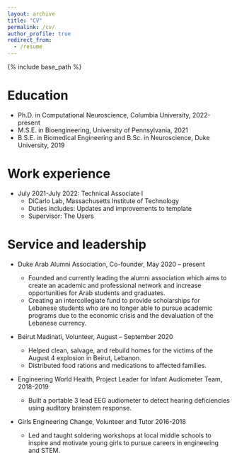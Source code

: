 ```yaml
---
layout: archive
title: "CV"
permalink: /cv/
author_profile: true
redirect_from:
  - /resume
---
```


{% include base_path %}

Education
======
* Ph.D. in Computational Neuroscience, Columbia University, 2022-present
* M.S.E. in Bioengineering, University of Pennsylvania, 2021
* B.S.E. in Biomedical Engineering and B.Sc. in Neuroscience, Duke University, 2019

Work experience
======
* July 2021-July 2022: Technical Associate I
  * DiCarlo Lab, Massachusetts Institute of Technology
  * Duties includes: Updates and improvements to template
  * Supervisor: The Users


  
Service and leadership
======

* Duke Arab Alumni Association, Co-founder, May 2020 – present
  * Founded and currently leading the alumni association which aims to create an academic and professional network and increase opportunities for Arab students and graduates.
  * Creating an intercollegiate fund to provide scholarships for Lebanese students who are no longer able to pursue academic programs due to the economic crisis and the devaluation of the Lebanese currency.

* Beirut Madinati, Volunteer, August – September 2020
  * Helped clean, salvage, and rebuild homes for the victims of the August 4 explosion in Beirut, Lebanon.
  * Distributed food rations and medications to affected families. 

* Engineering World Health, Project Leader for Infant Audiometer Team, 2018-2019
  * Built a portable 3 lead EEG audiometer to detect hearing deficiencies using auditory brainstem response.

* Girls Engineering Change, Volunteer and Tutor 2016-2018
  * Led and taught soldering workshops at local middle schools to inspire and motivate young girls to pursue careers in engineering and STEM. 

